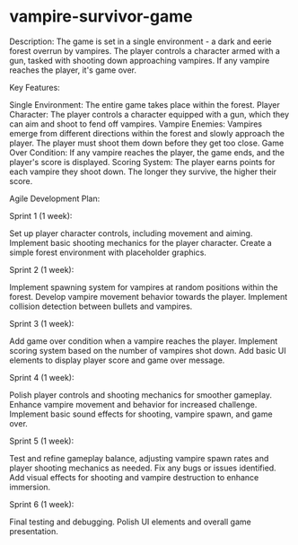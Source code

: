 # vampire-survivor-game
Description:
The game is set in a single environment - a dark and eerie forest overrun by vampires. The player controls a character armed with a gun, tasked with shooting down approaching vampires. If any vampire reaches the player, it's game over.

Key Features:

Single Environment: The entire game takes place within the forest.
Player Character: The player controls a character equipped with a gun, which they can aim and shoot to fend off vampires.
Vampire Enemies: Vampires emerge from different directions within the forest and slowly approach the player. The player must shoot them down before they get too close.
Game Over Condition: If any vampire reaches the player, the game ends, and the player's score is displayed.
Scoring System: The player earns points for each vampire they shoot down. The longer they survive, the higher their score.


Agile Development Plan:

Sprint 1 (1 week):

Set up player character controls, including movement and aiming.
Implement basic shooting mechanics for the player character.
Create a simple forest environment with placeholder graphics.


Sprint 2 (1 week):

Implement spawning system for vampires at random positions within the forest.
Develop vampire movement behavior towards the player.
Implement collision detection between bullets and vampires.


Sprint 3 (1 week):

Add game over condition when a vampire reaches the player.
Implement scoring system based on the number of vampires shot down.
Add basic UI elements to display player score and game over message.


Sprint 4 (1 week):

Polish player controls and shooting mechanics for smoother gameplay.
Enhance vampire movement and behavior for increased challenge.
Implement basic sound effects for shooting, vampire spawn, and game over.


Sprint 5 (1 week):

Test and refine gameplay balance, adjusting vampire spawn rates and player shooting mechanics as needed.
Fix any bugs or issues identified.
Add visual effects for shooting and vampire destruction to enhance immersion.


Sprint 6 (1 week):

Final testing and debugging.
Polish UI elements and overall game presentation.

